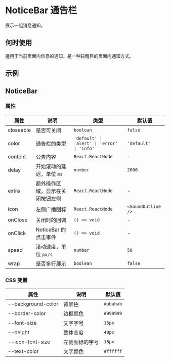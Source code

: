 # NoticeBar 通告栏

展示一组消息通知。

## 何时使用

适用于当前页面内信息的通知，是一种较醒目的页面内通知方式。

## 示例

<code src="./demos/demo1.tsx"></code>

## NoticeBar

### 属性

| 属性 | 说明 | 类型 | 默认值 |
| --- | --- | --- | --- |
| closeable | 是否可关闭 | `boolean` | `false` |
| color | 通告栏的类型 | `'default' \| 'alert' \| 'error' \| 'info'` | `'default'` |
| content | 公告内容 | `React.ReactNode` | - |
| delay | 开始滚动的延迟，单位 `ms` | `number` | `2000` |
| extra | 额外操作区域，显示在关闭按钮左侧 | `React.ReactNode` | - |
| icon | 左侧广播图标 | `React.ReactNode` | `<SoundOutline />` |
| onClose | 关闭时的回调 | `() => void` | - |
| onClick | NoticeBar 的点击事件 | `() => void` | - |
| speed | 滚动速度，单位 `px/s` | `number` | `50` |
| wrap | 是否多行展示 | `boolean` | `false` |

### CSS 变量

| 属性               | 说明           | 默认值    |
| ------------------ | -------------- | --------- |
| --background-color | 背景色         | `#ababab` |
| --border-color     | 边框颜色       | `#999999` |
| --font-size        | 文字字号       | `15px`    |
| --height           | 整体高度       | `40px`    |
| --icon-font-size   | 左侧图标的字号 | `18px`    |
| --text-color       | 文字颜色       | `#ffffff` |
